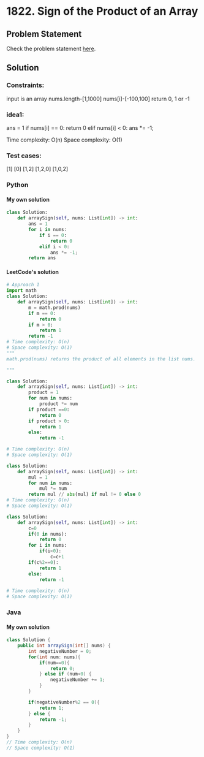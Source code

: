 # 1822. Sign of the Product of an Array

## Problem Statement
Check the problem statement [here](https://leetcode.com/problems/sign-of-the-product-of-an-array/description/).

## Solution


###  Constraints:
input is an array
nums.length-[1,1000]
nums[i]-[-100,100]
return 0, 1 or -1

### idea1:
ans = 1
if nums[i] == 0: return 0
elif nums[i] < 0:
	ans *= -1;

Time complexity: O(n)
Space complexity: O(1)

### Test cases:
[1]
[0]
[1,2]
[1,2,0]
[1,0,2]

### Python

#### My own solution

```Python
class Solution:
    def arraySign(self, nums: List[int]) -> int:
        ans = 1
        for i in nums:
			if i == 0: 
				return 0
			elif i < 0:
				ans *= -1;
		return ans
```

#### LeetCode's solution

```Python
# Approach 1
import math
class Solution:
    def arraySign(self, nums: List[int]) -> int:
        m = math.prod(nums)
        if m == 0: 
            return 0
        if m > 0:
            return 1
        return -1
# Time complexity: O(n)
# Space complexity: O(1)
"""
math.prod(nums) returns the product of all elements in the list nums.

"""
```

```Python
class Solution:
    def arraySign(self, nums: List[int]) -> int:
        product = 1
        for num in nums:
            product *= num
        if product ==0:
            return 0
        if product > 0:
            return 1
        else:
            return -1

# Time complexity: O(n)
# Space complexity: O(1)
```

```Python
class Solution:
    def arraySign(self, nums: List[int]) -> int:
        mul = 1
        for num in nums:
            mul *= num
        return mul // abs(mul) if mul != 0 else 0
# Time complexity: O(n)
# Space complexity: O(1)
```

```Python
class Solution:
    def arraySign(self, nums: List[int]) -> int:
        c=0
        if(0 in nums):
            return 0
        for i in nums:
            if(i<0):
                c=c+1
        if(c%2==0):
            return 1
        else:
            return -1
        
# Time complexity: O(n)
# Space complexity: O(1)
```


### Java

#### My own solution

```Java
class Solution {
    public int arraySign(int[] nums) {
        int negativeNumber = 0;
        for(int num: nums){
            if(num==0){
                return 0;
            } else if (num<0) {
                negativeNumber += 1;
            }
        }

        if(negativeNumber%2 == 0){
            return 1;
        } else {
            return -1;
        }
    }
}
// Time complexity: O(n)
// Space complexity: O(1)
```

